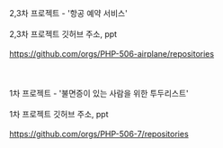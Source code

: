 2,3차 프로젝트 - '항공 예약 서비스'
<br>
<br>
2,3차 프로젝트 깃허브 주소, ppt
<br>
<br>
https://github.com/orgs/PHP-506-airplane/repositories
<br>
<br>
<br>
<br>
1차 프로젝트 - '불면증이 있는 사람을 위한 투두리스트'
<br>
<br>
1차 프로젝트 깃허브 주소, ppt
<br>
<br>
https://github.com/orgs/PHP-506-7/repositories
<br>
<br>
